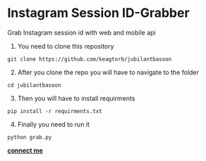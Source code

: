 # Instagram Session ID-Grabber
Grab Instagram session id with web and mobile api 

1. You need to clone this repository
```
git clone https://github.com/keagtorb/jubilantbasoon
```

2. After you clone the repo you will have to navigate to the folder
```
cd jubilantbasoon
```

3. Then you will have to install requirments
```
pip install -r requirments.txt 
```

4. Finally you need to run it
```
python grab.py
```
**[connect me](https://t.me/keagtorb79)**
